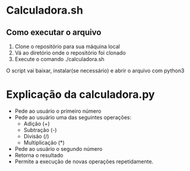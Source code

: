 # Calculadora.sh
## Como executar o arquivo

1. Clone o repositório para sua máquina local  
2. Vá ao diretório onde o repositório foi clonado  
3. Execute o comando ./calculadora.sh
 
 O script vai baixar, instalar(se necessário) e abrir o arquivo com python3

# Explicação da calculadora.py  

+ Pede ao usuário o primeiro número
+ Pede ao usuário uma das seguintes operações: 
  + Adição (+)
  + Subtração (-)
  + Divisão (/)
  + Multiplicação (*)
+ Pede ao usuário o segundo número
+ Retorna o resultado
+ Permite a execução de novas operações repetidamente.
